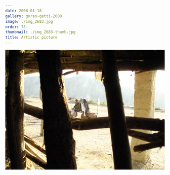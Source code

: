 ```yaml
---
date: 2008-01-18
gallery: goran-gatti-2008
image: ./img_2683.jpg
order: 73
thumbnail: ./img_2683-thumb.jpg
title: Artistic picture
---
```


![Artistic picture](./img_2683.jpg)